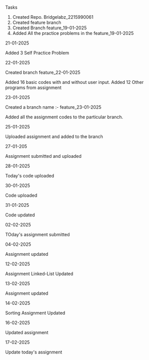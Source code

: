 Tasks
1. Created Repo. Bridgelabz_2215990061
2. Created feature branch
3. Created Branch feature_19-01-2025
4. Added All the practice problems in the feature_19-01-2025

21-01-2025

Added 3 Self Practice Problem

22-01-2025

Created branch feature_22-01-2025

Added 16 basic codes with and without user input.
Added 12 Other programs from assignment  

23-01-2025

Created a branch name :- feature_23-01-2025

Added all the assignment codes to the particular branch.

25-01-2025

Uploaded assignment and added to the branch 

27-01-205

Assignment submitted and uploaded

28-01-2025

Today's code uploaded

30-01-2025

Code uploaded

31-01-2025

Code updated

02-02-2025

TOday's assignment submitted

04-02-2025

Assignment updated

12-02-2025

Assignment Linked-List Updated

13-02-2025

Assignment updated

14-02-2025

Sorting Assignment Updated 

16-02-2025

Updated assignment

17-02-2025

Update today's assignment

